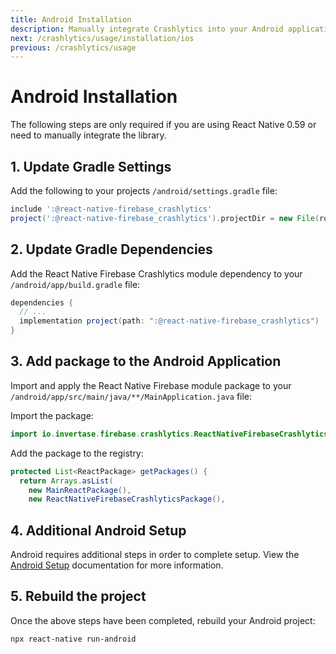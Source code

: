 ```yaml
---
title: Android Installation
description: Manually integrate Crashlytics into your Android application.
next: /crashlytics/usage/installation/ios
previous: /crashlytics/usage
---
```


# Android Installation

The following steps are only required if you are using React Native  0.59 or need to manually integrate the library.

## 1. Update Gradle Settings

Add the following to your projects `/android/settings.gradle` file:

```groovy
include ':@react-native-firebase_crashlytics'
project(':@react-native-firebase_crashlytics').projectDir = new File(rootProject.projectDir, './../node_modules/@react-native-firebase/crashlytics/android')
```

## 2. Update Gradle Dependencies

Add the React Native Firebase Crashlytics module dependency to your `/android/app/build.gradle` file:

```groovy
dependencies {
  // ...
  implementation project(path: ":@react-native-firebase_crashlytics")
}
```

## 3. Add package to the Android Application

Import and apply the React Native Firebase module package to your `/android/app/src/main/java/**/MainApplication.java` file:

Import the package:

```java
import io.invertase.firebase.crashlytics.ReactNativeFirebaseCrashlyticsPackage;
```

Add the package to the registry:

```java
protected List<ReactPackage> getPackages() {
  return Arrays.asList(
    new MainReactPackage(),
    new ReactNativeFirebaseCrashlyticsPackage(),
```

## 4. Additional Android Setup

Android requires additional steps in order to complete setup. View the [Android Setup](crashlytics/android-setup) documentation
for more information.

## 5. Rebuild the project

Once the above steps have been completed, rebuild your Android project:

```bash
npx react-native run-android
```
